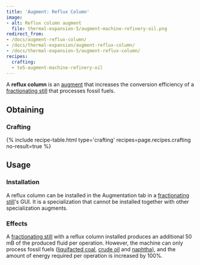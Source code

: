 ```yaml
---
title: 'Augment: Reflux Column'
image:
- alt: Reflux column augment
  file: thermal-expansion-5/augment-machine-refinery-oil.png
redirect_from:
- /docs/augment-reflux-column/
- /docs/thermal-expansion/augment-reflux-column/
- /docs/thermal-expansion-5/augment-reflux-column/
recipes:
  crafting:
  - te5-augment-machine-refinery-oil
---
```


A **reflux column** is an [augment](/docs/1.12/thermal-expansion-5/augments/) that increases the
conversion efficiency of a [fractionating still](/docs/1.12/thermal-expansion-5/fractionating-still/)
that processes fossil fuels.


Obtaining
---------

### Crafting
{% include recipe-table.html type='crafting' recipes=page.recipes.crafting no-result=true %}


Usage
-----

### Installation
A reflux column can be installed in the Augmentation tab in a [fractionating
still](/docs/1.12/thermal-expansion-5/fractionating-still/)'s GUI. It is a specialization that cannot be
installed together with other specialization augments.

### Effects
A [fractionating still](/docs/1.12/thermal-expansion-5/fractionating-still/) with a reflux column
installed produces an additional 50 mB of the produced fluid per operation.
However, the machine can only process fossil fuels ([liquifacted
coal](/docs/1.12/thermal-foundation-2/liquifacted-coal/), [crude oil](/docs/1.12/thermal-foundation-2/crude-oil/) and
[naphtha](/docs/1.12/thermal-foundation-2/naphtha/)), and the amount of energy required per operation is
increased by 100%.
